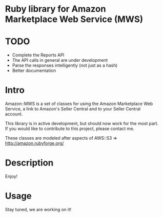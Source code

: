 Ruby library for Amazon Marketplace Web Service (MWS)
=====================================================

TODO
===========

* Complete the Reports API
* The API calls in general are under development
* Parse the responses intelligently (not just as a hash)
* Better documentation

Intro
===========

Amazon::MWS is a set of classes for using the Amazon Marketplace Web Service, a link to Amazon's Seller Central and to your Seller Central account.

This library is in active development, but should now work for the most part. If you would like to contribute to this project, please contact me.

These classes are modeled after aspects of AWS::S3 => http://amazon.rubyforge.org/

Description
===========



Enjoy!

Usage
===========

Stay tuned, we are working on it!